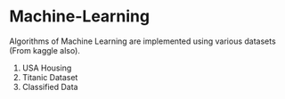 # Machine-Learning

Algorithms of Machine Learning are implemented using various datasets (From kaggle also).
1. USA Housing
2. Titanic Dataset
3. Classified Data

